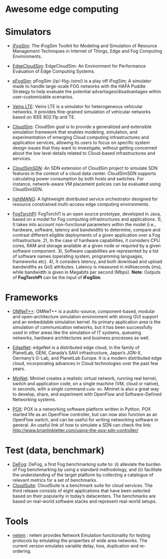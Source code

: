 # Awesome edge computing

# Simulators
- [iFogSim](https://github.com/Cloudslab/iFogSim): The iFogSim Toolkit for Modeling 
and Simulation of Resource Management Techniques in Internet of Things, Edge and 
Fog Computing Environments.

- [EdgeCloudSim](https://github.com/CagataySonmez/EdgeCloudSim): EdgeCloudSim: An 
Environment for Performance Evaluation of Edge Computing Systems.

- [pFogSim](https://github.com/jihall77/pFogSim): pFogSim (/p/-fôg-/sɪm/) is a 
play off iFogSim; A simulator made to handle large-scale FOG networks with the 
HAFA Puddle Strategy to help evaluate the potential advantages/disadvantages 
within user-customizable scenarios.

- [Veins LTE](http://veins-lte.car2x.org/): Veins LTE is a simulator for 
heterogeneous vehicular networks. It provides fine-grained simulation of vehicular
networks based on IEEE 802.11p and TE.

- [CloudSim](https://github.com/Cloudslab/cloudsim): CloudSim goal is to provide 
a generalized and extensible simulation framework that enables modeling, simulation,
and experimentation of emerging Cloud computing infrastructures and application 
services, allowing its users to focus on specific system design issues that they 
want to investigate, without getting concerned about the low level details related 
to Cloud-based infrastructures and services.

- [CloudSimSDN](https://github.com/Cloudslab/cloudsimsdn): An SDN extension of
CloudSim project to simulate SDN features in the context of a cloud data center.
CloudSimSDN supports calculating power consumption by both hosts and switches.
For instance, network-aware VM placement policies can be evaluated using CloudSimSDN.

- [lightMANO](https://github.com/lightmano/lightmano-core): A lightweight distributed
service orchestrator designed for resource constrained multi-access edge computing
environments.

- [FogTorchPI](https://github.com/di-unipi-socc/FogTorchPI): FogTorchΠ is an open
source prototype, developed in Java, based on a model for Fog computing infrastructures
and applications. 1), It takes into account non-functional parameters within the model
(i.e., hardware, software, latency and bandwidth) to determine, compare and contrast
different eligible deployments of a given application over a Fog infrastructure.
2), In the case of hardware capabilities, it considers CPU cores, RAM and storage 
available at a given node or required by a given software component. 3), Software 
capabilities are represented by a list of software names (operating system, 
programming languages, frameworks etc). 4), It considers latency, and both download
and upload bandwidths as QoS attributes. Latency is measured in milliseconds (ms),
while bandwidth is given in Megabits per second (Mbps).
**Note**: Outputs of __FogTorchPI__ can be the input of __iFogSim__.

# Frameworks
- [OMNeT++](https://github.com/omnetpp/omnetpp): OMNeT++ is a public-source, 
component-based, modular and open-architecture simulation environment with strong
GUI support and an embeddable simulation kernel. Its primary application area is
the simulation of communication networks, but it has been successfully used in 
other areas like the simulation of IT systems, queueing networks, hardware 
architectures and business processes as well.

- [EdgeNet](https://github.com/EdgeNet-Project): edgeNet is a distributed edge
cloud, in the family of PlanetLab, GENI, Canada’s SAVI infrastructure, Japan’s 
JGN-X, Germany’s G-Lab, and PlanetLab Europe. It is a modern distributed edge 
cloud, incorporating advances in Cloud technologies over the past few years.

- [MinNet](http://mininet.org/): Mininet creates a realistic virtual network, 
running real kernel, switch and application code, on a single machine (VM, cloud
or native), in seconds, with a single command:`sudo mn`. Mininet is also a great
way to develop, share, and experiment with OpenFlow and Software-Defined Networking 
systems.

- [POX](https://github.com/noxrepo/pox): POX is a networking software platform
written in Python. POX started life as an OpenFlow controller, but can now also 
function as an OpenFlow switch, and can be useful for writing networking software
in general. An useful link of how to simulate a SDN can check the link:
http://www.brianlinkletter.com/using-the-pox-sdn-controller/

# Test (data, benchmark)
- [DeFog](https://github.com/qub-blesson/DeFog): DeFog, a first Fog benchmarking 
suite to: (i) alleviate the burden of Fog benchmarking by using a standard 
methodology, and (ii) facilitate the understanding of the target platform by 
collecting a catalogue of relevant metrics for a set of benchmarks.
- [CloudSuite](https://www.cloudsuite.ch/): CloudSuite is a benchmark suite for 
cloud services. The third release consists of eight applications that have been 
selected based on their popularity in today’s datacenters. The benchmarks are 
based on real-world software stacks and represent real-world setups.



# Tools
- [netem](https://wiki.linuxfoundation.org/networking/netem) : netem provides 
Network Emulation functionality for testing protocols by emulating the properties
of wide area networks. The current version emulates variable delay, loss, 
duplication and re-ordering.

